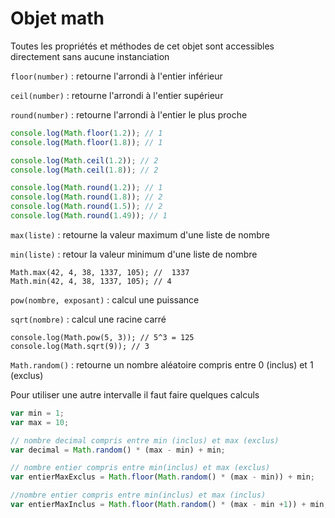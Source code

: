 # Objet math

Toutes les propriétés et méthodes de cet objet sont accessibles directement sans aucune instanciation

`floor(number)` : retourne l'arrondi à l'entier inférieur

`ceil(number)` : retourne l'arrondi à l'entier supérieur

`round(number)` : retourne l'arrondi à l'entier le plus proche

```jsx
console.log(Math.floor(1.2)); // 1
console.log(Math.floor(1.8)); // 1

console.log(Math.ceil(1.2)); // 2
console.log(Math.ceil(1.8)); // 2

console.log(Math.round(1.2)); // 1
console.log(Math.round(1.8)); // 2
console.log(Math.round(1.5)); // 2
console.log(Math.round(1.49)); // 1
```

`max(liste)` : retourne la valeur maximum d'une liste de nombre

`min(liste)` : retour la valeur minimum d'une liste de nombre

```
Math.max(42, 4, 38, 1337, 105); //  1337
Math.min(42, 4, 38, 1337, 105); // 4
```

`pow(nombre, exposant)` : calcul une puissance

`sqrt(nombre)` : calcul une racine carré

```
console.log(Math.pow(5, 3)); // 5^3 = 125
console.log(Math.sqrt(9)); // 3
```

`Math.random()` : retourne un nombre aléatoire compris entre 0 (inclus) et 1 (exclus)

Pour utiliser une autre intervalle il faut faire quelques calculs

```jsx
var min = 1;
var max = 10; 

// nombre decimal compris entre min (inclus) et max (exclus)
var decimal = Math.random() * (max - min) + min;

// nombre entier compris entre min(inclus) et max (exclus)
var entierMaxExclus = Math.floor(Math.random() * (max - min)) + min;

//nombre entier compris entre min(inclus) et max (inclus)
var entierMaxInclus = Math.floor(Math.random() * (max - min +1)) + min;
```
